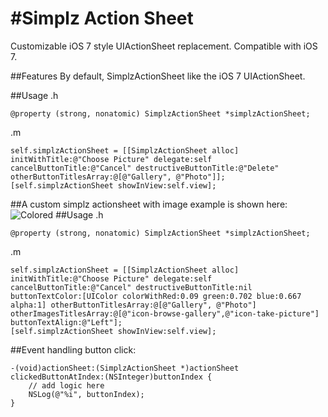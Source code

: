 #Simplz Action Sheet
=================
Customizable iOS 7 style UIActionSheet replacement. Compatible with iOS 7.

##Features
By default, SimplzActionSheet like the iOS 7 UIActionSheet.

##Usage
.h

```
@property (strong, nonatomic) SimplzActionSheet *simplzActionSheet;
```
.m
```
self.simplzActionSheet = [[SimplzActionSheet alloc] initWithTitle:@"Choose Picture" delegate:self cancelButtonTitle:@"Cancel" destructiveButtonTitle:@"Delete" otherButtonTitlesArray:@[@"Gallery", @"Photo"]];
[self.simplzActionSheet showInView:self.view];
```

##A custom simplz actionsheet with image example is shown here:
![Colored](https://raw.github.com/aizcheryz/SimplzActionSheet/master/Screenshot/Screenshot.png)
##Usage
.h

```
@property (strong, nonatomic) SimplzActionSheet *simplzActionSheet;
```
.m
```
self.simplzActionSheet = [[SimplzActionSheet alloc] initWithTitle:@"Choose Picture" delegate:self cancelButtonTitle:@"Cancel" destructiveButtonTitle:nil buttonTextColor:[UIColor colorWithRed:0.09 green:0.702 blue:0.667 alpha:1] otherButtonTitlesArray:@[@"Gallery", @"Photo"] otherImagesTitlesArray:@[@"icon-browse-gallery",@"icon-take-picture"] buttonTextAlign:@"Left"];
[self.simplzActionSheet showInView:self.view];
```
##Event handling button click:
```
-(void)actionSheet:(SimplzActionSheet *)actionSheet clickedButtonAtIndex:(NSInteger)buttonIndex {
    // add logic here
    NSLog(@"%i", buttonIndex);
}
```
